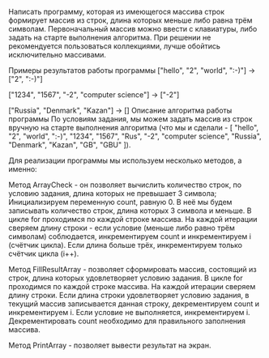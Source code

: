 Написать программу, которая из имеющегося массива строк формирует массив из строк, длина которых меньше либо равна трём символам. Первоначальный массив можно ввести с клавиатуры, либо задать на старте выполнения алгоритма. При решении не рекомендуется пользоваться коллекциями, лучше обойтись исключительно массивами.

Примеры результатов работы программы
["hello", "2", "world", ":-)"] -> ["2", ":-)"]

["1234", "1567", "-2", "computer science"] -> ["-2"]

["Russia", "Denmark", "Kazan"] -> []
Описание алгоритма работы программы
По условиям задания, мы можем задать массив из строк вручную на старте выполнения алгоритма (что мы и сделали - [ "hello", "2", "world", ":-)", "1234", "1567", "Rus", "-2", "computer science", "Russia", "Denmark", "Kazan", "GB", "GBU" ]).

Для реализации программы мы используем несколько методов, а именно:

Метод ArrayCheck - он позволяет вычислить количество строк, по условию задания, длина которых не превышает 3 символа;
Инициализируем переменную count, равную 0. В неё мы будем записывать количество строк, длина которых 3 символа и меньше.
В цикле for проходимся по каждой строке массива. На каждой итерации сверяем длину строки - если условие (меньше либо равно трём символам) соблюдается, инкрементируем count и инкрементируем i (счётчик цикла). Если длина больше трёх, инкрементируем только счётчик цикла (i++).

Метод FillResultArray - позволяет сформировать массив, состоящий из строк, длина которых удовлетворяет условию задания.
В цикле for проходимся по каждой строке массива. На каждой итерации сверяем длину строки. Если длина строки удовлетворяет условию задания, в текущий массив записывается данная строку, декрементируем count и инкрементируем i. Если условие не выполняется, инкрементируем i.
Декрементировать count необходимо для правильного заполнения массива.

Метод PrintArray - позволяет вывести результат на экран.